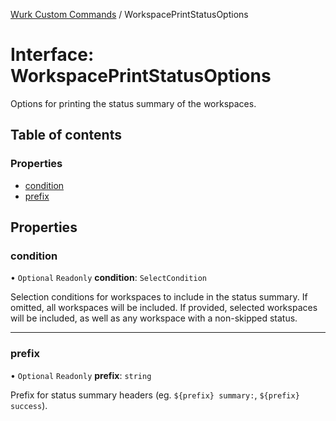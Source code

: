 [Wurk Custom Commands](../README.md) / WorkspacePrintStatusOptions

# Interface: WorkspacePrintStatusOptions

Options for printing the status summary of the workspaces.

## Table of contents

### Properties

- [condition](WorkspacePrintStatusOptions.md#condition)
- [prefix](WorkspacePrintStatusOptions.md#prefix)

## Properties

### condition

• `Optional` `Readonly` **condition**: `SelectCondition`

Selection conditions for workspaces to include in the status summary.
If omitted, all workspaces will be included. If provided, selected
workspaces will be included, as well as any workspace with a non-skipped
status.

___

### prefix

• `Optional` `Readonly` **prefix**: `string`

Prefix for status summary headers (eg. `${prefix} summary:`,
`${prefix} success`).
